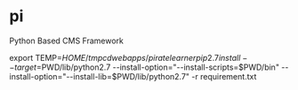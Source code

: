 pi
==

Python Based CMS Framework

export TEMP=$HOME/tmp
cd webapps/piratelearner
pip2.7 install --target=$PWD/lib/python2.7 --install-option="--install-scripts=$PWD/bin" --install-option="--install-lib=$PWD/lib/python2.7" -r requirement.txt
